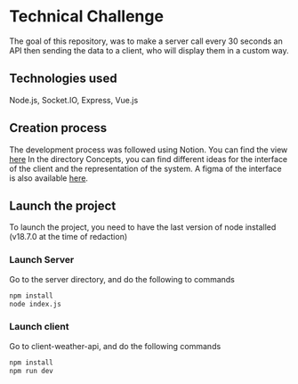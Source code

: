 # Technical Challenge
The goal of this repository, was to make a server call every 30 seconds an API then sending the data to a client, who will display them in a custom way.

## Technologies used
Node.js, Socket.IO, Express, Vue.js

## Creation process
The development process was followed using Notion. You can find the view [here](https://82l.notion.site/82l/ccf152bf4554419ab3429a91bfe84880?v=6c2254b1733d4839b2a3830b19c3de5b) 
In the directory Concepts, you can find different ideas for the interface of the client and the representation of the system.
A figma of the interface is also available [here](https://www.figma.com/file/CJv9fOBLlVpFwrk4vmQoMj/DT-API-Interface?node-id=2%3A19).

## Launch the project
To launch the project, you need to have the last version of node installed (v18.7.0 at the time of redaction)

### Launch Server
Go to the server directory, and do the following to commands
```sh
npm install
node index.js
```

### Launch client
Go to client-weather-api, and do the following commands
```sh
npm install
npm run dev
```

